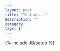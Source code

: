 ```yaml
---
layout: post
title: "Testing..."
description: ""
category: 
tags: []
---
```

{% include JB/setup %}
